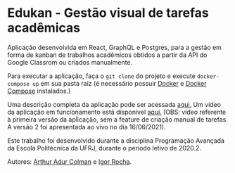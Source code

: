 # Edukan - Gestão visual de tarefas acadêmicas

Aplicação desenvolvida em React, GraphQL e Postgres, para a gestão em forma de kanban de trabalhos acadêmicos obtidos a partir da API do Google Classrom ou criados manualmente.

Para executar a aplicação, faça o `git clone` do projeto e execute `docker-compose up` em sua pasta raiz (é necessário possuir [Docker](https://docs.docker.com/get-docker/) e [Docker Compose](https://docs.docker.com/compose/install/) instalados.)

Uma descrição completa da aplicação pode ser acessada [aqui.](https://drive.google.com/file/d/1UxwXgLR9qDxjdYWMCG90DQ-Fydl0VsUo/view?usp=sharing) Um vídeo da aplicação em funcionamento está disponível [aqui.](https://drive.google.com/file/d/164LnMn0l--hq3ginFmq9TE5KK8LsGks6/view?usp=sharing) (OBS: vídeo referente à primeira versão da apĺicação, sem a feature de criação manual de tarefas. A versão 2 foi apresentada ao vivo no dia 16/06/2021).

Este trabalho foi desenvolvido durante a disciplina Programação Avançada da Escola Politécnica da UFRJ, durante o período letivo de 2020.2.

Autores: [Arthur Adur Colman](https://www.linkedin.com/in/arthur-colman/) e [Igor Rocha](https://www.linkedin.com/in/igorandraderocha/).
